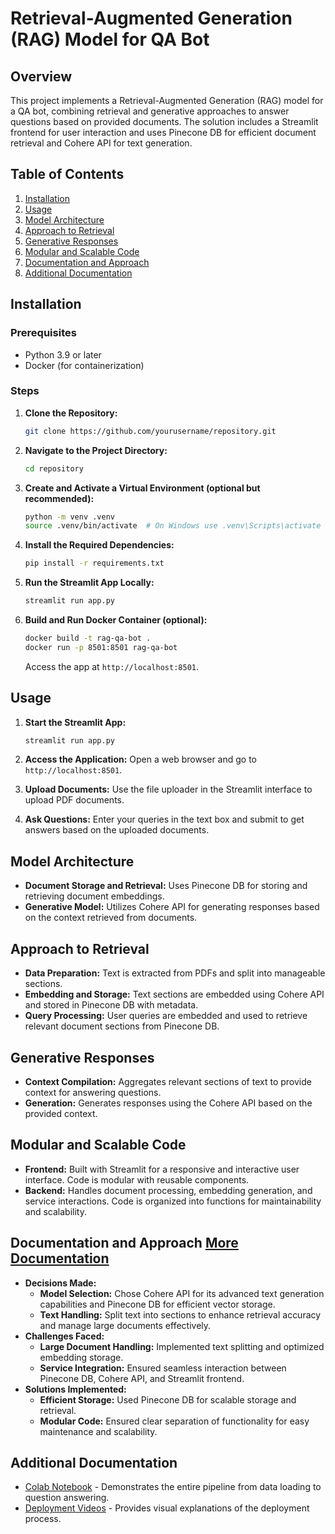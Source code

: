 # Retrieval-Augmented Generation (RAG) Model for QA Bot

## Overview
This project implements a Retrieval-Augmented Generation (RAG) model for a QA bot, combining retrieval and generative approaches to answer questions based on provided documents. The solution includes a Streamlit frontend for user interaction and uses Pinecone DB for efficient document retrieval and Cohere API for text generation.

## Table of Contents
1. [Installation](#installation)
2. [Usage](#usage)
3. [Model Architecture](#model-architecture)
4. [Approach to Retrieval](#approach-to-retrieval)
5. [Generative Responses](#generative-responses)
6. [Modular and Scalable Code](#modular-and-scalable-code)
7. [Documentation and Approach](#documentation-and-approach)
8. [Additional Documentation](#additional-documentation)

## Installation

### Prerequisites
- Python 3.9 or later
- Docker (for containerization)

### Steps
1. **Clone the Repository:**
   ```bash
   git clone https://github.com/yourusername/repository.git
   ```
2. **Navigate to the Project Directory:**
   ```bash
   cd repository
   ```
3. **Create and Activate a Virtual Environment (optional but recommended):**
   ```bash
   python -m venv .venv
   source .venv/bin/activate  # On Windows use .venv\Scripts\activate
   ```
4. **Install the Required Dependencies:**
   ```bash
   pip install -r requirements.txt
   ```

5. **Run the Streamlit App Locally:**
   ```bash
   streamlit run app.py
   ```

6. **Build and Run Docker Container (optional):**
   ```bash
   docker build -t rag-qa-bot .
   docker run -p 8501:8501 rag-qa-bot
   ```
   Access the app at `http://localhost:8501`.

## Usage

1. **Start the Streamlit App:**
   ```bash
   streamlit run app.py
   ```
2. **Access the Application:**
   Open a web browser and go to `http://localhost:8501`.

3. **Upload Documents:**
   Use the file uploader in the Streamlit interface to upload PDF documents.

4. **Ask Questions:**
   Enter your queries in the text box and submit to get answers based on the uploaded documents.

## Model Architecture

- **Document Storage and Retrieval:** Uses Pinecone DB for storing and retrieving document embeddings.
- **Generative Model:** Utilizes Cohere API for generating responses based on the context retrieved from documents.

## Approach to Retrieval

- **Data Preparation:** Text is extracted from PDFs and split into manageable sections.
- **Embedding and Storage:** Text sections are embedded using Cohere API and stored in Pinecone DB with metadata.
- **Query Processing:** User queries are embedded and used to retrieve relevant document sections from Pinecone DB.

## Generative Responses

- **Context Compilation:** Aggregates relevant sections of text to provide context for answering questions.
- **Generation:** Generates responses using the Cohere API based on the provided context.

## Modular and Scalable Code

- **Frontend:** Built with Streamlit for a responsive and interactive user interface. Code is modular with reusable components.
- **Backend:** Handles document processing, embedding generation, and service interactions. Code is organized into functions for maintainability and scalability.

## Documentation and Approach [More Documentation](https://github.com/viveklearning/Bot_to_answer_from_pdfs/blob/main/Documentation.md)

- **Decisions Made:**
  - **Model Selection:** Chose Cohere API for its advanced text generation capabilities and Pinecone DB for efficient vector storage.
  - **Text Handling:** Split text into sections to enhance retrieval accuracy and manage large documents effectively.
- **Challenges Faced:**
  - **Large Document Handling:** Implemented text splitting and optimized embedding storage.
  - **Service Integration:** Ensured seamless interaction between Pinecone DB, Cohere API, and Streamlit frontend.
- **Solutions Implemented:**
  - **Efficient Storage:** Used Pinecone DB for scalable storage and retrieval.
  - **Modular Code:** Ensured clear separation of functionality for easy maintenance and scalability.
  
## Additional Documentation

- [Colab Notebook](https://github.com/viveklearning/Bot_to_answer_from_pdfs/blob/main/db.ipynb) - Demonstrates the entire pipeline from data loading to question answering.
- [Deployment Videos](https://github.com/viveklearning/Bot_to_answer_from_pdfs/blob/main/assignment_sample3_2.mp4) - Provides visual explanations of the deployment process.
